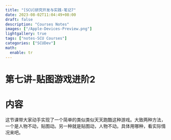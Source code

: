 ```yaml
---
title: "[SCU]研究开发与实践-笔记7"
date: 2023-08-02T11:04:49+08:00
draft: false
description: "Courses Notes"
images: ["/Apple-Devices-Preview.png"]
lightgallery: true
tags: ["notes-SCU Courses"]
categories: ["SCUDev"]
math:
  enable: tr
---
```


# 第七讲-贴图游戏进阶2

# 内容

这节课带大家动手实现了一个简单的类似类似天天跑酷这种游戏。大致两种方法，一个是人物不动，贴图动。另一种就是贴图动，人物不动。具体用哪种，看实际情况来吧。

‍
